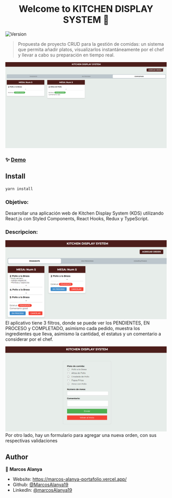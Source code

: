 <h1 align="center">Welcome to KITCHEN DISPLAY SYSTEM 👋</h1>
<p>
  <img alt="Version" src="https://img.shields.io/badge/version-0.0.0-blue.svg?cacheSeconds=2592000" />
</p>

> Propuesta de proyecto CRUD para la gestión de comidas: un sistema que permita añadir platos, visualizarlos instantáneamente por el chef y llevar a cabo su preparación en tiempo real.

![Alt text](image.png)

### ✨ [Demo](https://test-id-iwcw.onrender.com/)

## Install

```sh
yarn install
```

### Objetivo:

Desarrollar una aplicación web de Kitchen Display System (KDS) utilizando React.js con Styled Components, React Hooks, Redux y TypeScript.

### Descripcion:
![Alt text](image-1.png)
El aplicativo tiene 3 filtros, donde se puede ver los PENDIENTES, EN PROCESO y COMPLETADO, asimismo cada pedido, muestra los ingredientes que lleva, asimismo la cantidad, el estatus y un comentario a considerar por el chef.

![Alt text](image-2.png)
Por otro lado, hay un formulario para agregar una nueva orden, con sus respectivas validaciones




## Author

👤 **Marcos Alanya**

* Website: https://marcos-alanya-portafolio.vercel.app/
* Github: [@MarcosAlanya19](https://github.com/MarcosAlanya19)
* LinkedIn: [@marcosAlanya19](https://linkedin.com/in/marcosAlanya19)
